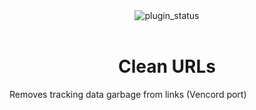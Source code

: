 <!--
  * This file was autogenerated
  * If you want to change anything, do so in the readmes.mjs script
  * https://github.com/claracrazy/vendetta-mods/edit/main/scripts/readmes.mjs
-->

<div align="center">
  <img alt="plugin_status" src="https://img.shields.io/badge/plugin_status-unfinished-9399b2?style=for-the-badge&labelColor=1e1e2e" />
</div>
<br/>
<div align="center">
  <h1>Clean URLs</h1>
</div>

Removes tracking data garbage from links (Vencord port)
